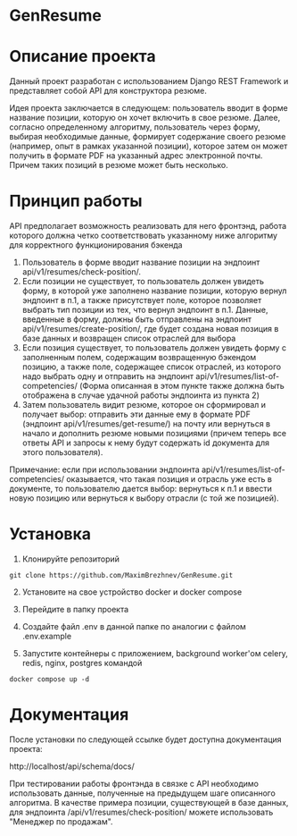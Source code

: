 # GenResume
# Описание проекта
Данный проект разработан с использованием Django REST
Framework и представляет собой API
для конструктора резюме.

Идея проекта заключается в следующем: пользователь
вводит в форме название позиции, которую он
хочет включить в свое резюме. Далее, согласно определенному алгоритму, пользователь через форму, выбирая
необходимые данные, формирует содержание своего резюме (например,
опыт в рамках указанной позиции), которое затем он может
получить в формате PDF
на указанный адрес электронной почты. Причем таких позиций в резюме
может быть несколько.


# Принцип работы

API предполагает возможность реализовать для него фронтэнд, работа которого должна
четко соответствовать указанному ниже алгоритму для корректного функционирования бэкенда
1. Пользователь в форме вводит название позиции на
эндпоинт api/v1/resumes/check-position/.
2. Если позиции не существует, то пользователь должен увидеть форму, в которой
уже заполнено название позиции, которую вернул эндпоинт в п.1, а также
присутствует поле, которое позволяет выбрать тип позиции из тех, что
вернул эндпоинт в п.1.
Данные, введенные в форму, должны быть отправлены
на эндпоинт api/v1/resumes/create-position/, где будет создана новая позиция
в базе данных и возвращен список отраслей для выбора
3. Если позиция существует, то пользователь должен увидеть форму с
заполненным полем, содержащим возвращенную бэкендом позицию, а также поле,
содержащее список отраслей, из которого надо выбрать одну и отправить
на эндпоинт api/v1/resumes/list-of-competencies/ (Форма описанная в этом
пункте также должна быть
отображена в случае удачной работы эндпоинта из пункта 2)
4. Затем пользователь видит резюме, которое он сформировал и получает выбор:
отправить эти данные ему в формате PDF (эндпоинт
api/v1/resumes/get-resume/) на почту или вернуться в начало
и дополнить резюме новыми позициями (причем теперь все ответы API и запросы
к нему будут содержать id документа для этого пользователя).

Примечание: если при использовании эндпоинта api/v1/resumes/list-of-competencies/
оказывается, что такая позиция и отрасль
уже есть в документе, то пользователю дается выбор: вернуться к п.1 и
ввести новую позицию или вернуться к выбору отрасли (с той же позицией).

# Установка

1. Клонируйте репозиторий
```
git clone https://github.com/MaximBrezhnev/GenResume.git
```

2. Установите на свое устройство docker и docker compose

3. Перейдите в папку проекта
4. Создайте файл .env в данной папке по аналогии с файлом .env.example

5. Запустите контейнеры с приложением, background worker'ом celery, redis, nginx, postgres командой
```
docker compose up -d
```

# Документация

После установки по следующей ссылке будет доступна документация проекта:

http://localhost/api/schema/docs/

При тестировании работы фронтэнда в связке с API необходимо использовать
данные, полученные на предыдущем шаге описанного алгоритма. В качестве примера
позиции, существующей в базе данных, для эндпоинта /api/v1/resumes/check-position/
можете использовать "Менеджер по продажам".
